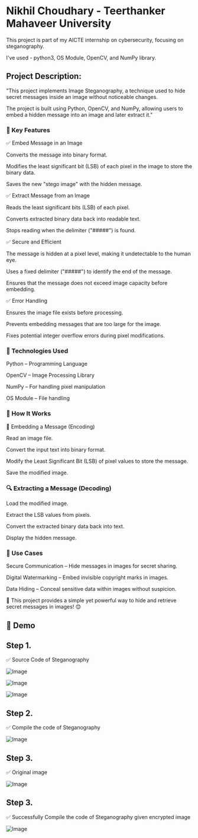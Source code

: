 # Nikhil Choudhary - Teerthanker Mahaveer University 

This project is part of my AICTE internship on cybersecurity, focusing on steganography.

I've used - python3, OS Module, OpenCV, and NumPy library.

## Project Description:
"This project implements Image Steganography, a technique used to hide secret messages inside an image without noticeable changes. 

The project is built using Python, OpenCV, and NumPy, allowing users to embed a hidden message into an image and later extract it."

### 🔹 Key Features

✅ Embed Message in an Image

Converts the message into binary format.

Modifies the least significant bit (LSB) of each pixel in the image to store the binary data.

Saves the new "stego image" with the hidden message.

✅ Extract Message from an Image

Reads the least significant bits (LSB) of each pixel.

Converts extracted binary data back into readable text.

Stops reading when the delimiter ("#####") is found.

✅ Secure and Efficient

The message is hidden at a pixel level, making it undetectable to the human eye.

Uses a fixed delimiter ("#####") to identify the end of the message.

Ensures that the message does not exceed image capacity before embedding.

✅ Error Handling

Ensures the image file exists before processing.

Prevents embedding messages that are too large for the image.

Fixes potential integer overflow errors during pixel modifications.

###  🔹 Technologies Used

Python – Programming Language

OpenCV – Image Processing Library

NumPy – For handling pixel manipulation

OS Module – File handling

###  🔹 How It Works

📝 Embedding a Message (Encoding)

Read an image file.

Convert the input text into binary format.

Modify the Least Significant Bit (LSB) of pixel values to store the message.

Save the modified image.

###  🔍 Extracting a Message (Decoding)

Load the modified image.

Extract the LSB values from pixels.

Convert the extracted binary data back into text.

Display the hidden message.

### 🔹 Use Cases

Secure Communication – Hide messages in images for secret sharing.

Digital Watermarking – Embed invisible copyright marks in images.

Data Hiding – Conceal sensitive data within images without suspicion.

🚀 This project provides a simple yet powerful way to hide and retrieve secret messages in images! 😊

## 🚀 Demo

## Step 1.
 ✅ Source Code of Steganography
 
![Image](https://github.com/user-attachments/assets/1ef41f4c-926c-447d-a6a7-6462b4e2990d)

![Image](https://github.com/user-attachments/assets/8eae251d-a868-4a1c-8f6b-f8071d92c056)

![Image](https://github.com/user-attachments/assets/f746eb8c-e055-4ba3-891b-f167a9c6d095)

## Step 2.
 ✅ Compile the code of Steganography

 ![Image](https://github.com/user-attachments/assets/2f6a2be9-8857-4df5-bca7-c0d6f4f9181f)

 ## Step 3.
 
 ✅ Original image
 
![Image](https://github.com/user-attachments/assets/a27bff92-0e47-491e-9584-833d3c6e5192)

 ## Step 3.
 
 ✅ Successfully Compile the code of Steganography given encrypted image

 ![Image](https://github.com/user-attachments/assets/67068940-101e-4c1c-8f7d-3485da84e863)

